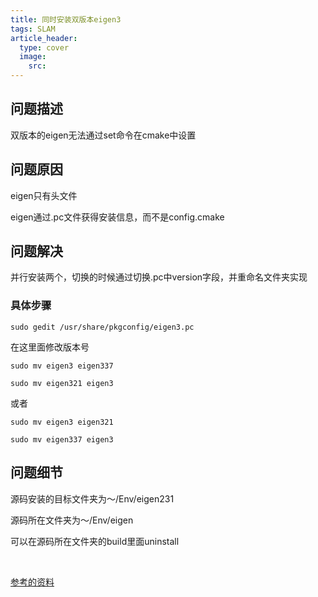 ```yaml
---
title: 同时安装双版本eigen3
tags: SLAM
article_header:
  type: cover
  image:
    src:
---
```


## 问题描述

双版本的eigen无法通过set命令在cmake中设置

## 问题原因

eigen只有头文件

eigen通过.pc文件获得安装信息，而不是config.cmake

## 问题解决

并行安装两个，切换的时候通过切换.pc中version字段，并重命名文件夹实现

### 具体步骤

`sudo gedit /usr/share/pkgconfig/eigen3.pc`

在这里面修改版本号

`sudo mv eigen3 eigen337`

`sudo mv eigen321 eigen3`

或者

`sudo mv eigen3 eigen321`

`sudo mv eigen337 eigen3`

## 问题细节

源码安装的目标文件夹为～/Env/eigen231

源码所在文件夹为～/Env/eigen

可以在源码所在文件夹的build里面uninstall

<br/>

[参考的资料](https://zhuanlan.zhihu.com/p/592334705)
